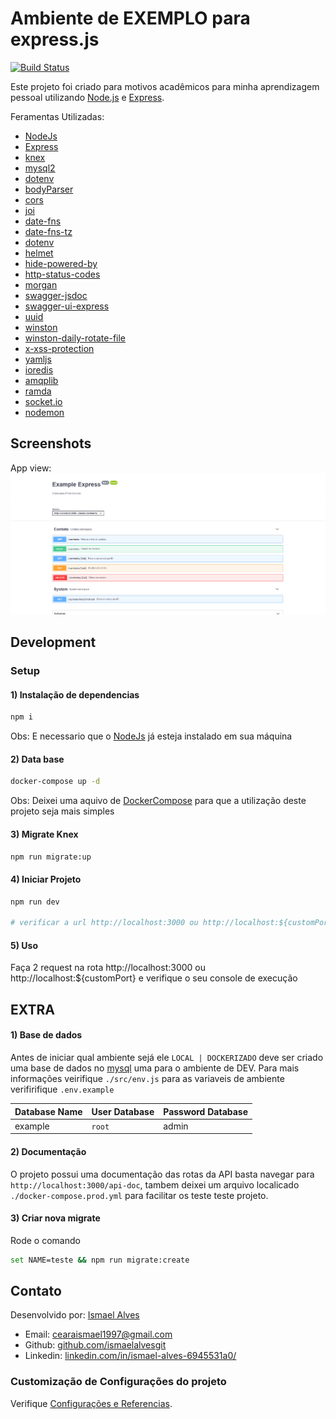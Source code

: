 # Ambiente de EXEMPLO para express.js
[![Build Status](https://travis-ci.com/ismaelalvesgit/node-express-example.svg?branch=master)](https://travis-ci.com/ismaelalvesgit/node-express-example)

Este projeto foi criado para motivos acadêmicos para minha aprendizagem pessoal
utilizando [Node.js](https://nodejs.org/en/) e [Express](https://expressjs.com/pt-br/).

Feramentas Utilizadas:
* [NodeJs](https://nodejs.org/en/)
* [Express](https://expressjs.com/pt-br/)
* [knex](http://knexjs.org/)
* [mysql2](https://www.npmjs.com/package/mysql2)
* [dotenv](https://www.npmjs.com/package/dotenv)
* [bodyParser](https://www.npmjs.com/package/body-parser)
* [cors](https://www.npmjs.com/package/cors)
* [joi](https://www.npmjs.com/package/@hapi/joi)
* [date-fns](https://www.npmjs.com/package/date-fns)
* [date-fns-tz](https://www.npmjs.com/package/date-fns-tz)
* [dotenv](https://www.npmjs.com/package/dotenv)
* [helmet](https://www.npmjs.com/package/helmet)
* [hide-powered-by](https://www.npmjs.com/package/hide-powered-by)
* [http-status-codes](https://www.npmjs.com/package/http-status-codes)
* [morgan](https://www.npmjs.com/package/morgan)
* [swagger-jsdoc](https://www.npmjs.com/package/swagger-jsdoc)
* [swagger-ui-express](https://www.npmjs.com/package/swagger-ui-express)
* [uuid](https://www.npmjs.com/package/uuid)
* [winston](https://www.npmjs.com/package/winston)
* [winston-daily-rotate-file](https://www.npmjs.com/package/winston-daily-rotate-file)
* [x-xss-protection](https://www.npmjs.com/package/x-xss-protection)
* [yamljs](https://www.npmjs.com/package/yamljs)
* [ioredis](https://www.npmjs.com/package/ioredis)
* [amqplib](https://www.npmjs.com/package/amqplib)
* [ramda](https://www.npmjs.com/package/ramda)
* [socket.io](https://socket.io/)
* [nodemon](https://nodemon.io/)

## Screenshots
App view:
![App UI](/app.png)

## Development

### Setup

#### 1) Instalação de dependencias
``` sh
npm i 
```
Obs: E necessario que o [NodeJs](https://nodejs.org/en/) já esteja instalado em sua máquina

#### 2) Data base
``` sh
docker-compose up -d 
```
Obs: Deixei uma aquivo de [DockerCompose](https://docs.docker.com/compose/) para que a utilização deste 
projeto seja mais simples

#### 3) Migrate Knex
``` sh
npm run migrate:up
```

#### 4) Iniciar Projeto
``` sh
npm run dev

# verificar a url http://localhost:3000 ou http://localhost:${customPort}
```

#### 5) Uso
Faça 2 request na rota http://localhost:3000 ou http://localhost:${customPort} e verifique o seu 
console de execução


## EXTRA
#### 1) Base de dados
Antes de iniciar qual ambiente sejá ele `LOCAL | DOCKERIZADO` deve ser criado uma base de dados no [mysql](https://www.mysql.com/) uma para o 
ambiente de DEV. Para mais informações veirifique `./src/env.js` para as variaveis de ambiente verifirifique `.env.example`

Database Name | User Database | Password Database
--------------|---------------|------------------
example       |    `root`     | admin

#### 2) Documentação
O projeto possui uma documentação das rotas da API basta navegar para `http://localhost:3000/api-doc`, tambem deixei um arquivo localicado 
`./docker-compose.prod.yml` para facilitar os teste teste projeto.

#### 3) Criar nova migrate
Rode o comando
```sh
set NAME=teste && npm run migrate:create
```

## Contato

Desenvolvido por: [Ismael Alves](https://github.com/ismaelalvesgit)

* Email: [cearaismael1997@gmail.com](mailto:cearaismael1997@gmail.com) 
* Github: [github.com/ismaelalvesgit](https://github.com/ismaelalvesgit)
* Linkedin: [linkedin.com/in/ismael-alves-6945531a0/](https://www.linkedin.com/in/ismael-alves-6945531a0/)

### Customização de Configurações do projeto
Verifique [Configurações e Referencias](https://expressjs.com/pt-br/).
